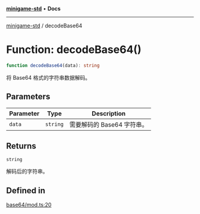 [**minigame-std**](../README.md) • **Docs**

***

[minigame-std](../README.md) / decodeBase64

# Function: decodeBase64()

```ts
function decodeBase64(data): string
```

将 Base64 格式的字符串数据解码。

## Parameters

| Parameter | Type | Description |
| ------ | ------ | ------ |
| `data` | `string` | 需要解码的 Base64 字符串。 |

## Returns

`string`

解码后的字符串。

## Defined in

[base64/mod.ts:20](https://github.com/JiangJie/minigame-std/blob/c06988f76801881a43518a5e9723580f21a11a7f/src/std/base64/mod.ts#L20)
